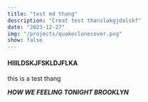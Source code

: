 ```yaml
---
title: "test md thang"
description: "Creat test thanslakgjdalskf"
date: "2023-12-27"
img: "/projects/quakeclonecover.png"
show: false 
---
```


#### HIIILDSKJFSKLDJFLKA

this is a test thang


***HOW WE FEELING TONIGHT BROOKLYN***
